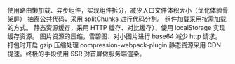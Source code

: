 使用路由懒加载、异步组件，实现组件拆分，减少入口文件体积大小（优化体验骨架屏）
抽离公共代码，采用 splitChunks 进行代码分割。
组件加载采用按需加载的方式。
静态资源缓存，采用 HTTP 缓存、对比缓存）、使用 localStorage 实现缓存资源。
图片资源的压缩，雪碧图、对小图片进行 base64 减少 http 请求。
打包时开启 gzip 压缩处理 compression-webpack-plugin
静态资源采用 CDN 提速。终极的手段使用 SSR 对首屏做服务端渲染。
